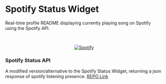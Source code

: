 # Spotify Status Widget
Real-time profile README displaying currently playing song on Spotify using the Spotify API.

&nbsp;<div align="center">
  [![Spotify](https://spotify.hydrovolter.com/api/spotify?background_color=0d1117&border_color=ffffff)](https://open.spotify.com/user/3kogdp4la37u7pd7rugded814)
</div>

### Spotify Status API
A modified version/alternative to the Spotify Status Widget, returning a json response of spotify listening presence.
[REPO Link](https://github.com/Hydrovolter/spotify-status-api-json)




